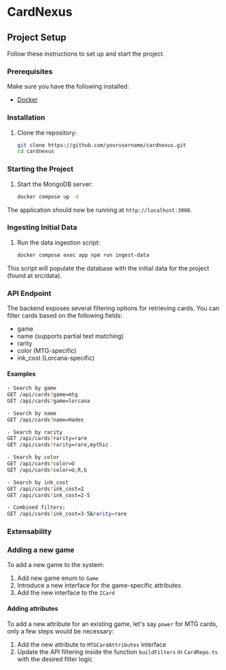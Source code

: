 # CardNexus

## Project Setup

Follow these instructions to set up and start the project.

### Prerequisites

Make sure you have the following installed:
- [Docker](https://nodejs.org/)

### Installation

1. Clone the repository:
    ```sh
    git clone https://github.com/yourusername/cardnexus.git
    cd cardnexus
    ```

### Starting the Project

1. Start the MongoDB server:
    ```sh
    docker compose up -d
    ```

The application should now be running at `http://localhost:3000`.

### Ingesting Initial Data

1. Run the data ingestion script:
    ```sh
    docker compose exec app npm run ingest-data
    ```

This script will populate the database with the initial data for the project (found at src/data).

### API Endpoint
The backend exposes several filtering options for retrieving cards. You can filter cards based on the following fields:
- game
- name (supports partial text matching)
- rarity
- color (MTG-specific)
- ink_cost (Lorcana-specific)

#### Examples
```sh
- Search by game
GET /api/cards?game=mtg
GET /api/cards?game=lorcana

- Search by name
GET /api/cards?name=Hades

- Search by rarity
GET /api/cards?rarity=rare
GET /api/cards?rarity=rare,mythic

- Search by color
GET /api/cards?color=U
GET /api/cards?color=U,R,G

- Search by ink_cost
GET /api/cards?ink_cost=2
GET /api/cards?ink_cost=2-5

- Combined filters:
GET /api/cards?ink_cost=3-5&rarity=rare
```

### Extensability
### Adding a new game
To add a new game to the system:
1. Add new game enum to `Game`
2. Introduce a new interface for the game-specific attributes
3. Add the new interface to the `ICard`
   
#### Adding attributes
To add a new attribute for an existing game, let's say `power` for MTG cards, only a few steps would be necessary:
1. Add the new attribute to `MTGCardAttributes` interface
2. Update the API filtering inside the function `buildFilters` in `CardRepo.ts` with the desired filter logic


